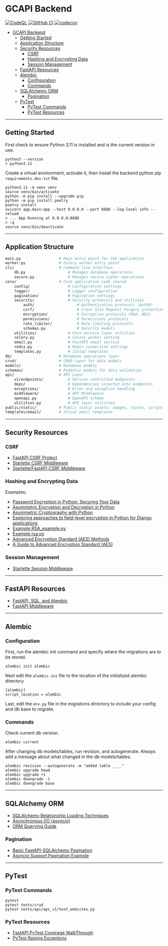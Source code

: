 # GCAPI Backend

[![CodeQL](https://github.com/joeygrable94/GCAPI-Backend/actions/workflows/codeql.yml/badge.svg)](https://github.com/joeygrable94/GCAPI-Backend/actions/workflows/codeql.yml) [![GitHub CI](https://github.com/joeygrable94/GCAPI-Backend/actions/workflows/ci.yml/badge.svg)](https://github.com/joeygrable94/GCAPI-Backend/actions/workflows/ci.yml) [![codecov](https://codecov.io/gh/joeygrable94/GCAPI-Backend/branch/main/graph/badge.svg?token=8FCB50574D)](https://codecov.io/gh/joeygrable94/GCAPI-Backend)

- [GCAPI Backend](#gcapi-backend)
  - [Getting Started](#getting-started)
  - [Application Structure](#application-structure)
  - [Security Resources](#security-resources)
    - [CSRF](#csrf)
    - [Hashing and Encrypting Data](#hashing-and-encrypting-data)
    - [Session Management](#session-management)
  - [FastAPI Resources](#fastapi-resources)
  - [Alembic](#alembic)
    - [Configuration](#configuration)
    - [Commands](#commands)
  - [SQLAlchemy ORM](#sqlalchemy-orm)
    - [Pagination](#pagination)
  - [PyTest](#pytest)
    - [PyTest Commands](#pytest-commands)
    - [PyTest Resources](#pytest-resources)

---

## Getting Started

First check to ensure Python 3.11 is installed and is the current version in use.

    python3 --version
    > python3.11

Create a virtual environment, activate it, then install the backend python pip `requirements.dev.txt` file.

    python3.11 -m venv venv
    source venv/bin/activate
    python -m pip install --upgrade pip
    python -m pip install poetry
    poetry install
    uvicorn app.main:app --host 0.0.0.0 --port 8888 --log-level info --reload
    > ... App Running at 0.0.0.0:8888
    > :q
    source venv/bin/deactivate

---

## Application Structure

```bash
main.py                 # Main entry point for the application
worker.py               # Celery worker entry point
cli/                    # Command line interface
    db.py                   # Manages database operations
    secure.py               # Manages secure cipher operations
core/                   # Core application code shared
    config/                 # Configuration settings
    logger/                 # Logger configuration
    pagination/             # Pagination settings
    security/               # Security protocols and utilities
        auth/                   # Authentication protocols (Auth0)
        csrf/                   # Cross Site Request Forgery protection
        encryption/             # Encryption protocols (RSA, AES)
        permissions/            # Permissions protocols
        rate_limiter/           # Rate limiting protocols
        schemas.py              # Security models
    utilities/              # Core service layer utilities
    celery.py               # Celery worker setting
    email.py                # FastAPI email service
    redis.py                # Redis connection settings
    templates.py            # Jinja2 templates
db/                     # Database operations layer
crud/                   # CRUD Layer for data models
models/                 # Database models
schemas/                # Pydantic models for data validation
api/                    # API Layer
    v1/endpoints/           # Version controlled endpoints
    deps/                   # Dependencies injected into endpoints
    exceptions/             # Error and exception handling
    middleware/             # API Middleware
    openapi.py              # OpenAPI schema
    utilities.py            # API layer utilities
public/static/          # Public static assets: images, styles, scripts
templates/email/        # Jinja2 email templates
```

---

## Security Resources

### CSRF

- [FastAPI CSRF Protect](https://github.com/aekasitt/fastapi-csrf-protect/blob/master/fastapi_csrf_protect/core.py)
- [Starlette CSRF Middleware](https://github.com/frankie567/starlette-csrf/blob/main/starlette_csrf/middleware.py)
- [Starlette/FastAPI CSRF Middleware](https://github.com/gnat/csrf-starlette-fastapi/blob/main/csrf_middleware.py)

### Hashing and Encrypting Data

Examples:

- [Password Encryption in Python: Securing Your Data](https://pagorun.medium.com/password-encryption-in-python-securing-your-data-9e0045e039e1)
- [Asymmetric Encryption and Decryption in Python](https://nitratine.net/blog/post/asymmetric-encryption-and-decryption-in-python/)
- [Asymmetric Cryptography with Python](https://medium.com/@ashiqgiga07/asymmetric-cryptography-with-python-5eed86772731)
- [Exploring approaches to field-level encryption in Python for Django applications](https://www.piiano.com/blog/field-level-encryption-in-python-for-django-applications)
- [Example RSA_example.py](https://gist.github.com/syedrakib/241b68f5aeaefd7ef8e2)
- [Example rsa.py](https://gist.github.com/edmhs/6afc542af8a20a619946c2c3b36df8f4)
- [Advanced Encryption Standard (AES) Methods](https://onboardbase.com/blog/aes-encryption-decryption/)
- [A Guide to Advanced Encryption Standard (AES)](https://medium.com/quick-code/understanding-the-advanced-encryption-standard-7d7884277e7)

### Session Management

- [Starlette Session Middleware](https://www.appsloveworld.com//python/1357/fastapi-starlettes-sessionmiddleware-creates-new-session-for-every-request)

---

## FastAPI Resources

- [FastAPI, SQL, and Alembic](https://ahmed-nafies.medium.com/fastapi-with-sqlalchemy-postgresql-and-alembic-and-of-course-docker-f2b7411ee396)
- [FastAPI Middleware](https://fastapi.tiangolo.com/tutorial/middleware/)

---

## Alembic

### Configuration

First, run the alembic init command and specify where the migrations are to be stored.

    alembic init alembic

Next edit the `alembic.ini` file to the location of the initialized alembic directory

    [alembic]
    script_location = alembic

Last, edit the `env.py` file in the migrations directory to include your config and db base to migrate.

### Commands

Check current db version.

    alembic current

After changing db models/tables, run revision, and autogenerate.
Always add a message about what changed in the db models/tables.

    alembic revision --autogenerate -m "added table ____"
    alembic upgrade head
    alembic upgrade +1
    alembic downgrade -1
    alembic downgrade base

---

## SQLAlchemy ORM

- [SQLAlchemy Relationship Loading Techniques](https://docs.sqlalchemy.org/en/20/orm/queryguide/relationships.html)
- [Asynchronous I/O (asyncio)](https://docs.sqlalchemy.org/en/20/orm/extensions/asyncio.html)
- [ORM Querying Guide](https://docs.sqlalchemy.org/en/20/orm/queryguide/index.html)

### Pagination

- [Basic FastAPI-SQLAlchemy Pagination](https://github.com/jayhawk24/pagination-fastapi/tree/main)
- [Asyncio Support Pagination Example](https://github.com/dialoguemd/fastapi-sqla/blob/master/fastapi_sqla/asyncio_support.py)

---

## PyTest

### PyTest Commands

    pytest
    pytest tests/crud
    pytest tests/api/api_v1/test_websites.py

### PyTest Resources

- [FastAPI PyTest Coverage WalkThrough](https://www.azepug.az/posts/fastapi/ecommerce-fastapi-nuxtjs/ecommerce-pytest-user-auth-part1.html)
- [PyTest Raising Exceptions](https://docs.pytest.org/en/6.2.x/assert.html)
